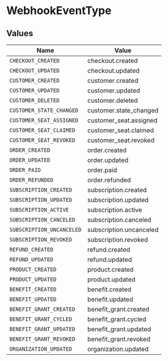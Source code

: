 # WebhookEventType


## Values

| Name                      | Value                     |
| ------------------------- | ------------------------- |
| `CHECKOUT_CREATED`        | checkout.created          |
| `CHECKOUT_UPDATED`        | checkout.updated          |
| `CUSTOMER_CREATED`        | customer.created          |
| `CUSTOMER_UPDATED`        | customer.updated          |
| `CUSTOMER_DELETED`        | customer.deleted          |
| `CUSTOMER_STATE_CHANGED`  | customer.state_changed    |
| `CUSTOMER_SEAT_ASSIGNED`  | customer_seat.assigned    |
| `CUSTOMER_SEAT_CLAIMED`   | customer_seat.claimed     |
| `CUSTOMER_SEAT_REVOKED`   | customer_seat.revoked     |
| `ORDER_CREATED`           | order.created             |
| `ORDER_UPDATED`           | order.updated             |
| `ORDER_PAID`              | order.paid                |
| `ORDER_REFUNDED`          | order.refunded            |
| `SUBSCRIPTION_CREATED`    | subscription.created      |
| `SUBSCRIPTION_UPDATED`    | subscription.updated      |
| `SUBSCRIPTION_ACTIVE`     | subscription.active       |
| `SUBSCRIPTION_CANCELED`   | subscription.canceled     |
| `SUBSCRIPTION_UNCANCELED` | subscription.uncanceled   |
| `SUBSCRIPTION_REVOKED`    | subscription.revoked      |
| `REFUND_CREATED`          | refund.created            |
| `REFUND_UPDATED`          | refund.updated            |
| `PRODUCT_CREATED`         | product.created           |
| `PRODUCT_UPDATED`         | product.updated           |
| `BENEFIT_CREATED`         | benefit.created           |
| `BENEFIT_UPDATED`         | benefit.updated           |
| `BENEFIT_GRANT_CREATED`   | benefit_grant.created     |
| `BENEFIT_GRANT_CYCLED`    | benefit_grant.cycled      |
| `BENEFIT_GRANT_UPDATED`   | benefit_grant.updated     |
| `BENEFIT_GRANT_REVOKED`   | benefit_grant.revoked     |
| `ORGANIZATION_UPDATED`    | organization.updated      |